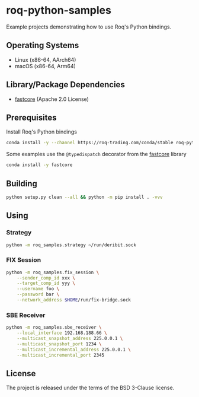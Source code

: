 # roq-python-samples

Example projects demonstrating how to use Roq's Python bindings.


## Operating Systems

* Linux (x86-64, AArch64)
* macOS (x86-64, Arm64)


## Library/Package Dependencies

* [fastcore](https://github.com/fastai/fastcore) (Apache 2.0 License)


## Prerequisites

Install Roq's Python bindings

```bash
conda install -y --channel https://roq-trading.com/conda/stable roq-python
```

Some examples use the `@typedispatch` decorator from the [fastcore](https://github.com/fastai/fastcore) library

```bash
conda install -y fastcore
```

## Building

```bash
python setup.py clean --all && python -m pip install . -vvv
```

## Using

### Strategy

```bash
python -m roq_samples.strategy ~/run/deribit.sock
```

### FIX Session

```bash
python -m roq_samples.fix_session \
    --sender_comp_id xxx \
    --target_comp_id yyy \
    --username foo \
    --password bar \
    --network_address $HOME/run/fix-bridge.sock
```

### SBE Receiver

```bash
python -m roq_samples.sbe_receiver \
    --local_interface 192.168.188.66 \
    --multicast_snapshot_address 225.0.0.1 \
    --multicast_snapshot_port 1234 \
    --multicast_incremental_address 225.0.0.1 \
    --multicast_incremental_port 2345
```


## License

The project is released under the terms of the BSD 3-Clause license.
